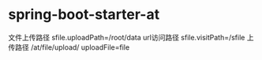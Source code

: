 # spring-boot-starter-at

文件上传路径
sfile.uploadPath=/root/data
url访问路径
sfile.visitPath=/sfile
上传路径
/at/file/upload/
uploadFile=file
